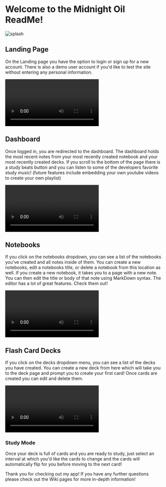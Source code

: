 # Welcome to the Midnight Oil ReadMe!

![splash](https://i.ibb.co/VJ6vmLS/splash.png)

## Landing Page

On the Landing page you have the option to login or sign up for a new account.
There is also a demo user account if you'd like to test the site without entering any personal information.

![login to dashboard](https://user-images.githubusercontent.com/72579895/128643549-3442869b-d397-4957-b3ed-e852aba577ad.mp4)

## Dashboard

Once logged in, you are redirected to the dashboard. The dashboard holds the most recent notes from your most recently created notebook and your most recently created decks. If you scroll to the bottom of the page there is a study beats button and you can listen to some of the developers favorite study music! (future features include embedding your own youtube videos to create your own playlist)

![dashboard to notes](https://user-images.githubusercontent.com/72579895/128644000-d3b1f146-60f0-4688-98c2-38fc23d936a7.mp4)

## Notebooks

If you click on the notebooks dropdown, you can see a list of the notebooks you've created and all notes inside of them. You can create a new notebooks, edit a notebooks title, or delete a notebook from this location as well. If you create a new notebook, it takes you to a page with a new note. You can then edit the title or body of that note using MarkDown syntax. The editor has a lot of great features. Check them out!

![dashboard to cards](https://user-images.githubusercontent.com/72579895/128644074-79a91c6e-57b7-45f3-8e49-2ea9ae57740c.mp4)

## Flash Card Decks

If you click on the decks dropdown menu, you can see a list of the decks you have created. You can create a new deck from here which will take you to the deck page and prompt you to create your first card! Once cards are created you can edit and delete them.

![study mode](https://user-images.githubusercontent.com/72579895/128644122-2b0fc20a-a558-4658-b696-460b5157f31c.mp4)

### Study Mode

Once your deck is full of cards and you are ready to study, just select an interval at which you'd like the cards to change and the cards will automatically flip for you before moving to the next card! 

Thank you for checking out my app! If you have any further questions please check out the Wiki pages for more in-depth information!


